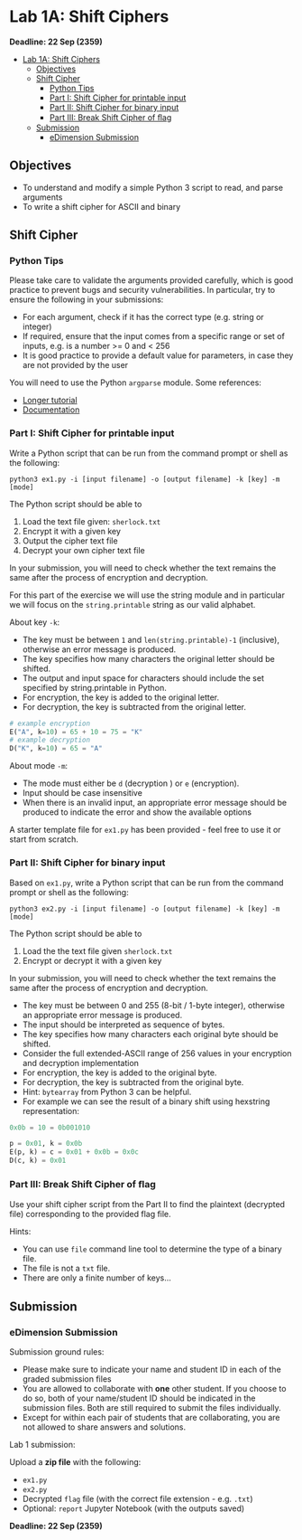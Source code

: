 # Lab 1A: Shift Ciphers

**Deadline: 22 Sep (2359)**

- [Lab 1A: Shift Ciphers](#lab-1a-shift-ciphers)
  - [Objectives](#objectives)
  - [Shift Cipher](#shift-cipher)
    - [Python Tips](#python-tips)
    - [Part I: Shift Cipher for printable input](#part-i-shift-cipher-for-printable-input)
    - [Part II: Shift Cipher for binary input](#part-ii-shift-cipher-for-binary-input)
    - [Part III: Break Shift Cipher of ﬂag](#part-iii-break-shift-cipher-of-ﬂag)
  - [Submission](#submission)
    - [eDimension Submission](#edimension-submission)

## Objectives

- To understand and modify a simple Python 3 script to read, and parse arguments
- To write a shift cipher for ASCII and binary

## Shift Cipher

### Python Tips

Please take care to validate the arguments provided carefully, which is good practice to prevent bugs and security vulnerabilities. In particular, try to ensure the following in your submissions:

- For each argument, check if it has the correct type (e.g. string or integer)
- If required, ensure that the input comes from a specific range or set of inputs, e.g. is a number >= 0 and < 256
- It is good practice to provide a default value for parameters, in case they are not provided by the user

You will need to use the Python `argparse` module. Some references:

- [Longer tutorial](https://docs.python.org/3/howto/argparse.html)
- [Documentation](https://docs.python.org/3/library/argparse.html)

### Part I: Shift Cipher for printable input

Write a Python script that can be run from the command prompt or shell as the following:

```shell
python3 ex1.py -i [input filename] -o [output filename] -k [key] -m [mode]
```

The Python script should be able to

1. Load the text file given: `sherlock.txt`
2. Encrypt it with a given key
3. Output the cipher text file
4. Decrypt your own cipher text file

In your submission, you will need to check whether the text remains the same after the process of encryption and decryption.

For this part of the exercise we will use the string module and in particular we will focus on the `string.printable` string as our valid alphabet.

About key `-k`:

- The key must be between `1` and `len(string.printable)-1` (inclusive), otherwise an error message is produced.
- The key specifies how many characters the original letter should be shifted.
- The output and input space for characters should include the set specified by string.printable in Python.
- For encryption, the key is added to the original letter.
- For decryption, the key is subtracted from the original letter.

```python
# example encryption
E("A", k=10) = 65 + 10 = 75 = "K"
# example decryption
D("K", k=10) = 65 = "A"
```

About mode `-m`:

- The mode must either be `d` (decryption ) or `e` (encryption).
- Input should be case insensitive
- When there is an invalid input, an appropriate error message should be produced to indicate the error and show the available options

A starter template file for `ex1.py` has been provided - feel free to use it or start from scratch.

### Part II: Shift Cipher for binary input

Based on `ex1.py`, write a Python script that can be run from the command prompt or shell as the following:

```shell
python3 ex2.py -i [input filename] -o [output filename] -k [key] -m [mode]
```

The Python script should be able to

1. Load the the text file given `sherlock.txt`
2. Encrypt or decrypt it with a given key

In your submission, you will need to check whether the text remains the same after the process of encryption and decryption.

- The key must be between 0 and 255 (8-bit / 1-byte integer), otherwise an appropriate error message is produced.
- The input should be interpreted as sequence of bytes.
- The key specifies how many characters each original byte should be shifted.
- Consider the full extended-ASCII range of 256 values in your encryption and decryption implementation
- For encryption, the key is added to the original byte.
- For decryption, the key is subtracted from the original byte.
- Hint: `bytearray` from Python 3 can be helpful.
- For example we can see the result of a binary shift using hexstring representation:

```python
0x0b = 10 = 0b001010

p = 0x01, k = 0x0b
E(p, k) = c = 0x01 + 0x0b = 0x0c
D(c, k) = 0x01
```

### Part III: Break Shift Cipher of ﬂag

Use your shift cipher script from the Part II to find the plaintext (decrypted file) corresponding to the provided flag file.

Hints:

- You can use `file` command line tool to determine the type of a binary file.
- The file is not a `txt` file.
- There are only a finite number of keys...

## Submission

### eDimension Submission

Submission ground rules:

- Please make sure to indicate your name and student ID in each of the graded submission files
- You are allowed to collaborate with **one** other student. If you choose to do so, both of your name/student ID should be indicated in the submission files. Both are still required to submit the files individually.
- Except for within each pair of students that are collaborating, you are not allowed to share answers and solutions.

Lab 1 submission:

Upload a **zip file** with the following:

- `ex1.py`
- `ex2.py`
- Decrypted `flag` file (with the correct file extension - e.g. `.txt`)
- Optional: `report` Jupyter Notebook (with the outputs saved)

**Deadline: 22 Sep (2359)**
